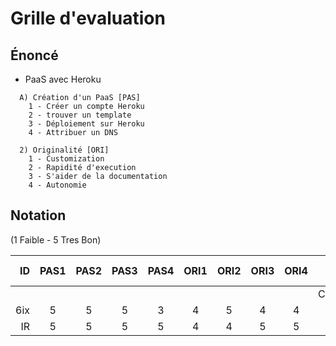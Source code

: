 # Grille d'evaluation


## Énoncé

* PaaS avec Heroku

```
  A) Création d'un PaaS [PAS]
    1 - Créer un compte Heroku
    2 - trouver un template
    3 - Déploiement sur Heroku
    4 - Attribuer un DNS

  2) Originalité [ORI]
    1 - Customization
    2 - Rapidité d'execution
    3 - S'aider de la documentation
    4 - Autonomie
```


## Notation 

(1 Faible - 5 Tres Bon)

| ID  |PAS1|PAS2|PAS3|PAS4|ORI1|ORI2|ORI3|ORI4| Points (8*5)                     |
|----:|:--:|:--:|:--:|:--:|:--:|:--:|:--:|:--:|----------------------------------|  
|     |    |    |    |    |    |    |    |    | Comments                         |
| 6ix |  5 |  5 |  5 |  3 |  4 |  5 |  4 |  4 |                                  |  
| IR  |  5 |  5 |  5 |  5 |  4 |  4 |  5 |  5 |                                  |  
